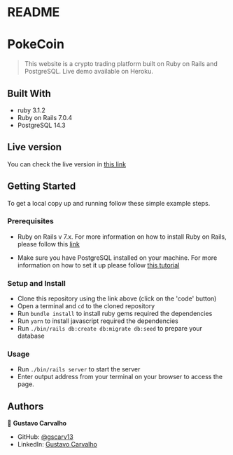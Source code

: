 # README

# PokeCoin

> This website is a crypto trading platform built on Ruby on Rails and PostgreSQL. Live demo available on Heroku.

## Built With

- ruby 3.1.2
- Ruby on Rails 7.0.4
- PostgreSQL 14.3

## Live version

You can check the live version in [this link](https://gscarv13-pokecoin.herokuapp.com/)

## Getting Started

To get a local copy up and running follow these simple example steps.

### Prerequisites

- Ruby on Rails v 7.x. For more information on how to install Ruby on Rails, please follow this [link](https://guides.rubyonrails.org/getting_started.html)

- Make sure you have PostgreSQL installed on your machine. For more information on how to set it up please follow [this tutorial](https://www.digitalocean.com/community/tutorials/how-to-install-and-use-postgresql-on-ubuntu-18-04)

### Setup and Install

- Clone this repository using the link above (click on the 'code' button)
- Open a terminal and `cd` to the cloned repository
- Run `bundle install` to install ruby gems required the dependencies
- Run `yarn` to install javascript required the dependencies
- Run `./bin/rails db:create db:migrate db:seed` to prepare your database

### Usage

- Run `./bin/rails server` to start the server
- Enter output address from your terminal on your browser to access the page.

## Authors

👤 **Gustavo Carvalho**

- GitHub: [@gscarv13](https://github.com/gscarv13)
- LinkedIn: [Gustavo Carvalho](https://www.linkedin.com/in/gscarv13)
